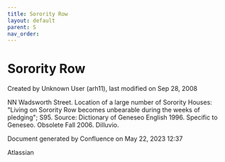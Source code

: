 ```yaml
---
title: Sorority Row
layout: default
parent: S
nav_order:
---
```


# Sorority Row

Created by  Unknown User (arh11), last modified on Sep 28, 2008

NN Wadsworth Street. Location of a large number of Sorority Houses: &quot;Living on Sorority Row becomes unbearable during the weeks of pledging&quot;; S95. Source: Dictionary of Geneseo English 1996. Specific to Geneseo. Obsolete Fall 2006. Dilluvio.

Document generated by Confluence on May 22, 2023 12:37

Atlassian
